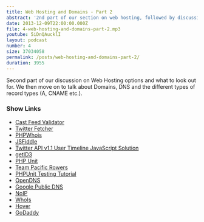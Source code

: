 ```yaml
---
title: Web Hosting and Domains - Part 2
abstract: '2nd part of our section on web hosting, followed by discussion on domains.'
date: 2013-12-09T22:00:00.000Z
file: 4-web-hosting-and-domains-part-2.mp3
youtube: 5iDnQAucklI
layout: podcast
number: 4
size: 37034058
permalink: /posts/web-hosting-and-domains-part-2/
duration: 3955
---
```


Second part of our discussion on Web Hosting options and what to look out for.
We then move on to talk about Domains, DNS and the different types of record types (A, CNAME etc.).

### Show Links

- [Cast Feed Validator](http://castfeedvalidator.com/)
- [Twitter Fetcher](http://jasonmayes.com/projects/twitterApi/)
- [PHPWhois](http://sourceforge.net/projects/phpwhois/)
- [JSFiddle](http://www.jsfiddle.net)
- [Twitter API v1.1 User Timeline JavaScript Solution](http://eddmann.com/posts/twitter-api-v-1-1-user-timeline-javascript-solution/)
- [getID3](http://packagist.org/packages/nass600/get-id3)
- [PHP Unit](http://phpunit.de/)
- [Team Pacific Rowers](http://pacificrowers.com/)
- [PHPUnit Testing Tutorial](http://michaelbudd.org/tutorials/view/6/phpunit-testing-tutorial)
- [OpenDNS](http://www.opendns.com/)
- [Google Public DNS](http://developers.google.com/speed/public-dns/)
- [NoIP](http://www.noip.com/free)
- [WhoIs](http://whois.net/)
- [Hover](http://www.hover.com/)
- [GoDaddy](http://www.godaddy.com/)
